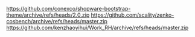 https://github.com/conexco/shopware-bootstrap-theme/archive/refs/heads/2.0.zip
https://github.com/scality/zenko-cosbench/archive/refs/heads/master.zip
https://github.com/kenzhaoyihui/Work_RH/archive/refs/heads/master.zip
